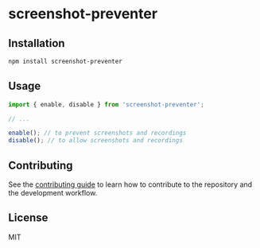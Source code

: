 # screenshot-preventer

 

## Installation

```sh
npm install screenshot-preventer
```

## Usage


```js
import { enable, disable } from 'screenshot-preventer';

// ...

enable(); // to prevent screenshots and recordings
disable(); // to allow screenshots and recordings
```


## Contributing

See the [contributing guide](CONTRIBUTING.md) to learn how to contribute to the repository and the development workflow.

## License

MIT
